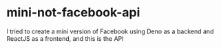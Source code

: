 # mini-not-facebook-api

I tried to create a mini version of Facebook using Deno as a backend and ReactJS as a frontend, and this is the API
